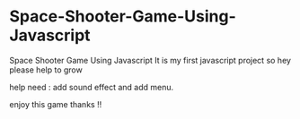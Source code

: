 # Space-Shooter-Game-Using-Javascript
Space Shooter Game Using Javascript
It is my first javascript project so hey please help to grow

help need : add sound effect and add menu. 
 
enjoy this game thanks !!